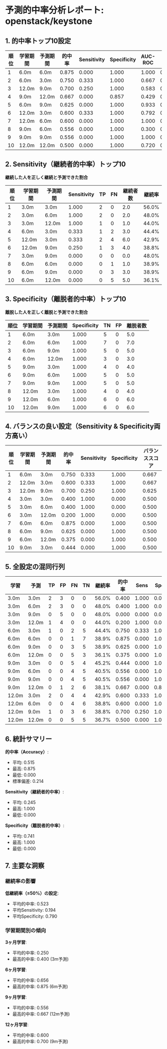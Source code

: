 # 予測的中率分析レポート: openstack/keystone

## 1. 的中率トップ10設定

| 順位 | 学習期間 | 予測期間 | 的中率 | Sensitivity | Specificity | AUC-ROC | F1 |
|-----|---------|---------|--------|-------------|-------------|---------|----|
| 1 | 6.0m | 6.0m | 0.875 | 0.000 | 1.000 | 1.000 | 0.000 |
| 2 | 6.0m | 3.0m | 0.750 | 0.333 | 1.000 | 0.667 | 0.500 |
| 3 | 12.0m | 9.0m | 0.700 | 0.250 | 1.000 | 0.583 | 0.400 |
| 4 | 9.0m | 12.0m | 0.667 | 0.000 | 0.857 | 0.429 | 0.000 |
| 5 | 6.0m | 9.0m | 0.625 | 0.000 | 1.000 | 0.933 | 0.000 |
| 6 | 12.0m | 3.0m | 0.600 | 0.333 | 1.000 | 0.792 | 0.500 |
| 7 | 12.0m | 6.0m | 0.600 | 0.000 | 1.000 | 1.000 | 0.000 |
| 8 | 9.0m | 6.0m | 0.556 | 0.000 | 1.000 | 0.300 | 0.000 |
| 9 | 9.0m | 9.0m | 0.556 | 0.000 | 1.000 | 1.000 | 0.000 |
| 10 | 12.0m | 12.0m | 0.500 | 0.000 | 1.000 | 0.720 | 0.000 |

## 2. Sensitivity（継続者的中率）トップ10

**継続した人を正しく継続と予測できた割合**

| 順位 | 学習期間 | 予測期間 | Sensitivity | TP | FN | 継続者数 | 継続率 |
|-----|---------|---------|-------------|----|----|---------|--------|
| 1 | 3.0m | 3.0m | 1.000 | 2 | 0 | 2.0 | 56.0% |
| 2 | 3.0m | 6.0m | 1.000 | 2 | 0 | 2.0 | 48.0% |
| 3 | 3.0m | 12.0m | 1.000 | 1 | 0 | 1.0 | 44.0% |
| 4 | 6.0m | 3.0m | 0.333 | 1 | 2 | 3.0 | 44.4% |
| 5 | 12.0m | 3.0m | 0.333 | 2 | 4 | 6.0 | 42.9% |
| 6 | 12.0m | 9.0m | 0.250 | 1 | 3 | 4.0 | 38.8% |
| 7 | 3.0m | 9.0m | 0.000 | 0 | 0 | 0.0 | 48.0% |
| 8 | 6.0m | 6.0m | 0.000 | 0 | 1 | 1.0 | 38.9% |
| 9 | 6.0m | 9.0m | 0.000 | 0 | 3 | 3.0 | 38.9% |
| 10 | 6.0m | 12.0m | 0.000 | 0 | 5 | 5.0 | 36.1% |

## 3. Specificity（離脱者的中率）トップ10

**離脱した人を正しく離脱と予測できた割合**

| 順位 | 学習期間 | 予測期間 | Specificity | TN | FP | 離脱者数 |
|-----|---------|---------|-------------|----|----|--------|
| 1 | 6.0m | 3.0m | 1.000 | 5 | 0 | 5.0 |
| 2 | 6.0m | 6.0m | 1.000 | 7 | 0 | 7.0 |
| 3 | 6.0m | 9.0m | 1.000 | 5 | 0 | 5.0 |
| 4 | 6.0m | 12.0m | 1.000 | 3 | 0 | 3.0 |
| 5 | 9.0m | 3.0m | 1.000 | 4 | 0 | 4.0 |
| 6 | 9.0m | 6.0m | 1.000 | 5 | 0 | 5.0 |
| 7 | 9.0m | 9.0m | 1.000 | 5 | 0 | 5.0 |
| 8 | 12.0m | 3.0m | 1.000 | 4 | 0 | 4.0 |
| 9 | 12.0m | 6.0m | 1.000 | 6 | 0 | 6.0 |
| 10 | 12.0m | 9.0m | 1.000 | 6 | 0 | 6.0 |

## 4. バランスの良い設定（Sensitivity & Specificity両方高い）

| 順位 | 学習期間 | 予測期間 | 的中率 | Sensitivity | Specificity | バランススコア |
|-----|---------|---------|--------|-------------|-------------|-------------|
| 1 | 6.0m | 3.0m | 0.750 | 0.333 | 1.000 | 0.667 |
| 2 | 12.0m | 3.0m | 0.600 | 0.333 | 1.000 | 0.667 |
| 3 | 12.0m | 9.0m | 0.700 | 0.250 | 1.000 | 0.625 |
| 4 | 3.0m | 3.0m | 0.400 | 1.000 | 0.000 | 0.500 |
| 5 | 3.0m | 6.0m | 0.400 | 1.000 | 0.000 | 0.500 |
| 6 | 3.0m | 12.0m | 0.200 | 1.000 | 0.000 | 0.500 |
| 7 | 6.0m | 6.0m | 0.875 | 0.000 | 1.000 | 0.500 |
| 8 | 6.0m | 9.0m | 0.625 | 0.000 | 1.000 | 0.500 |
| 9 | 6.0m | 12.0m | 0.375 | 0.000 | 1.000 | 0.500 |
| 10 | 9.0m | 3.0m | 0.444 | 0.000 | 1.000 | 0.500 |

## 5. 全設定の混同行列

| 学習 | 予測 | TP | FP | FN | TN | 継続率 | 的中率 | Sens | Spec |
|-----|-----|----|----|----|----|--------|--------|------|------|
| 3.0m | 3.0m | 2 | 3 | 0 | 0 | 56.0% | 0.400 | 1.000 | 0.000 |
| 3.0m | 6.0m | 2 | 3 | 0 | 0 | 48.0% | 0.400 | 1.000 | 0.000 |
| 3.0m | 9.0m | 0 | 5 | 0 | 0 | 48.0% | 0.000 | 0.000 | 0.000 |
| 3.0m | 12.0m | 1 | 4 | 0 | 0 | 44.0% | 0.200 | 1.000 | 0.000 |
| 6.0m | 3.0m | 1 | 0 | 2 | 5 | 44.4% | 0.750 | 0.333 | 1.000 |
| 6.0m | 6.0m | 0 | 0 | 1 | 7 | 38.9% | 0.875 | 0.000 | 1.000 |
| 6.0m | 9.0m | 0 | 0 | 3 | 5 | 38.9% | 0.625 | 0.000 | 1.000 |
| 6.0m | 12.0m | 0 | 0 | 5 | 3 | 36.1% | 0.375 | 0.000 | 1.000 |
| 9.0m | 3.0m | 0 | 0 | 5 | 4 | 45.2% | 0.444 | 0.000 | 1.000 |
| 9.0m | 6.0m | 0 | 0 | 4 | 5 | 40.5% | 0.556 | 0.000 | 1.000 |
| 9.0m | 9.0m | 0 | 0 | 4 | 5 | 40.5% | 0.556 | 0.000 | 1.000 |
| 9.0m | 12.0m | 0 | 1 | 2 | 6 | 38.1% | 0.667 | 0.000 | 0.857 |
| 12.0m | 3.0m | 2 | 0 | 4 | 4 | 42.9% | 0.600 | 0.333 | 1.000 |
| 12.0m | 6.0m | 0 | 0 | 4 | 6 | 38.8% | 0.600 | 0.000 | 1.000 |
| 12.0m | 9.0m | 1 | 0 | 3 | 6 | 38.8% | 0.700 | 0.250 | 1.000 |
| 12.0m | 12.0m | 0 | 0 | 5 | 5 | 36.7% | 0.500 | 0.000 | 1.000 |

## 6. 統計サマリー

**的中率（Accuracy）**:
- 平均: 0.515
- 最高: 0.875
- 最低: 0.000
- 標準偏差: 0.214

**Sensitivity（継続者的中率）**:
- 平均: 0.245
- 最高: 1.000
- 最低: 0.000

**Specificity（離脱者的中率）**:
- 平均: 0.741
- 最高: 1.000
- 最低: 0.000


## 7. 主要な洞察

### 継続率の影響

**低継続率（≤50%）の設定**:
- 平均的中率: 0.523
- 平均Sensitivity: 0.194
- 平均Specificity: 0.790

### 学習期間別の傾向

**3ヶ月学習**:
- 平均的中率: 0.250
- 最高的中率: 0.400 (3m予測)

**6ヶ月学習**:
- 平均的中率: 0.656
- 最高的中率: 0.875 (6m予測)

**9ヶ月学習**:
- 平均的中率: 0.556
- 最高的中率: 0.667 (12m予測)

**12ヶ月学習**:
- 平均的中率: 0.600
- 最高的中率: 0.700 (9m予測)

